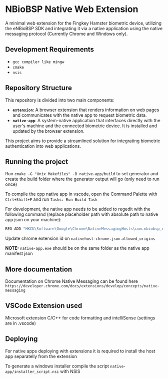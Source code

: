 # NBioBSP Native Web Extension

A minimal web extension for the Fingkey Hamster biometric device, utilizing the eNBioBSP SDK and integrating it via a native application using the native messaging protocol (Currently Chrome and Windows only).

## Development Requirements

- `gcc compiler like mingw`
- `cmake`
- `nsis`

## Repository Structure

This repository is divided into two main components:

- **`extension`**: A browser extension that renders information on web pages and communicates with the native app to request biometric data.
- **`native-app`**: A system-native application that interfaces directly with the user's machine and the connected biometric device. It is installed and updated by the browser extension.

This project aims to provide a streamlined solution for integrating biometric authentication into web applications.

## Running the project

Run `cmake -G "Unix Makefiles" -B native-app/build` to set generator and create the build folder where the generator output will go (only need to run once)

To compile the cpp native app in vscode, open the Command Palette with `Ctrl+Shift+P` and run `Tasks: Run Build Task`

For development, the native app needs to be added to regedit with the following command (replace placeholder path with absolute path to native app json on your machine):

```bash
REG ADD "HKCU\Software\Google\Chrome\NativeMessagingHosts\com.nbiobsp_native_web_ext" /ve /t REG_SZ /d "C:\path\to\nmh-manifest.json" /f
```

Update chrome extension id on `nativehost-chrome.json` `allowed_origins`

**NOTE:** `native-app.exe` should be on the same folder as the native app manifest json

## More documentation

Documentation on Chrome Native Messaging can be found here `https://developer.chrome.com/docs/extensions/develop/concepts/native-messaging`

## VSCode Extension used

Microsoft extension C/C++ for code formatting and intelliSense (settings are in .vscode)

## Deploying

For native apps deploying with extensions it is required to install the host app separatelly from the extension

To generate a windows installer compile the script `native-app/installer_script.nsi` with NSIS
